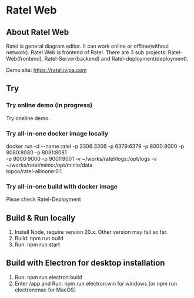 # Ratel Web

## About Ratel Web

Ratel is general diagram editor. It can work online or offline(without network).
Ratel Web is frontend of Ratel. There are 3 sub projects: Ratel-Web(frontend), Ratel-Server(backend) and Ratel-deployment(deployment).

Demo site: <https://ratel.ivipa.com>

## Try

### Try online demo (in progress)

Try oneline demo.

### Try all-in-one docker image locally

docker run -d --name ratel -p 3306:3306 -p 6379:6379 -p 8000:8000 -p 8080:8080 -p 8081:8081 \
    -p 9000:9000 -p 9001:9001 -v ~/works/ratel/logs:/opt/logs -v ~/works/ratel/minio:/opt/minio/data \
    topoo/ratel-allinone:0.1

### Try all-in-one build with docker image

Pleae check Ratel-Deployment

## Build & Run locally

1. Install Node, require version 20.x. Other version may fail so far.
2. Build: npm run build
3. Run: npm run start

## Build with Electron for desktop installation

1. Run: npm run electron:build
2. Enter /app and Run: npm run electron:win for windows (or npm run electron:mac for MacOS)
